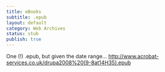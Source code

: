 ```yaml
---
title: eBooks
subtitle: .epub
layout: default
category: Web Archives
status: stub
publish: true
---
```


One (!) .epub, but given the date range...
http://www.acrobat-services.co.uk/drupa2008%20(9-8at14H35).epub

